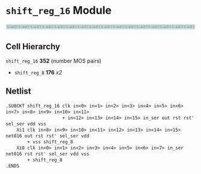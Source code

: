 # `shift_reg_16` Module
![Layout](shift_reg_16.png)

## Cell Hierarchy

`shift_reg_16` **352** (number MOS pairs)
- `shift_reg_8` **176** *x2*

## Netlist

```
.SUBCKT shift_reg_16 clk in<0> in<1> in<2> in<3> in<4> in<5> in<6> in<7> in<8> in<9> in<10> in<11>
                     + in<12> in<13> in<14> in<15> in_ser out rst rst' sel_ser vdd vss
    Xi1 clk in<8> in<9> in<10> in<11> in<12> in<13> in<14> in<15> net016 out rst rst' sel_ser vdd
        + vss shift_reg_8
    Xi0 clk in<0> in<1> in<2> in<3> in<4> in<5> in<6> in<7> in_ser net016 rst rst' sel_ser vdd vss
        + shift_reg_8
.ENDS
```
